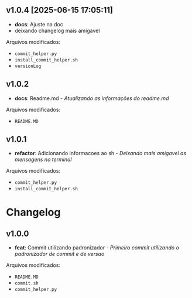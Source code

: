 ## v1.0.4 [2025-06-15 17:05:11]

- **docs**: Ajuste na doc
- deixando changelog mais amigavel

Arquivos modificados:
- `commit_helper.py`
- `install_commit_helper.sh`
- `versionLog`


## v1.0.2

- **docs**: Readme.md - _Atualizando as informações do readme.md_

Arquivos modificados:
- `README.MD`


## v1.0.1

- **refactor**: Adicionando informacoes ao sh - _Deixando mais amigavel as mensagens no terminal_

Arquivos modificados:
- `commit_helper.py`
- `install_commit_helper.sh`


# Changelog

## v1.0.0

- **feat**: Commit utilizando padronizador - _Primeiro commit utilizando o padronizador de commit e de versao_

Arquivos modificados:
- `README.MD`
- `commit.sh`
- `commit_helper.py`



